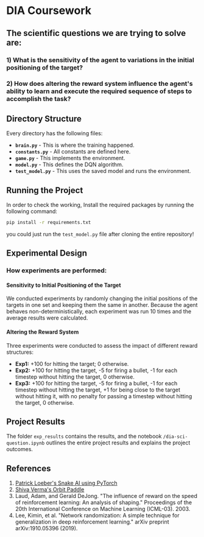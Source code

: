 # DIA Coursework

## The scientific questions we are trying to solve are:

### 1) What is the sensitivity of the agent to variations in the initial positioning of the target?

### 2) How does altering the reward system influence the agent's ability to learn and execute the required sequence of steps to accomplish the task?

## Directory Structure

Every directory has the following files:

- **`brain.py`** - This is where the training happened.
- **`constants.py`** - All constants are defined here.
- **`game.py`** - This implements the environment.
- **`model.py`** - This defines the DQN algorithm.
- **`test_model.py`** - This uses the saved model and runs the environment.

## Running the Project

In order to check the working, 
Install the required packages by running the following command:

```bash
pip install -r requirements.txt
```

you could just run the `test_model.py` file after cloning the entire repository!



## Experimental Design

### How experiments are performed:

#### Sensitivity to Initial Positioning of the Target

We conducted experiments by randomly changing the initial positions of the targets in one set and keeping them the same in another. Because the agent behaves non-deterministically, each experiment was run 10 times and the average results were calculated.

#### Altering the Reward System

Three experiments were conducted to assess the impact of different reward structures:

- **Exp1:** +100 for hitting the target; 0 otherwise.
- **Exp2:** +100 for hitting the target, -5 for firing a bullet, -1 for each timestep without hitting the target, 0 otherwise.
- **Exp3:** +100 for hitting the target, -5 for firing a bullet, -1 for each timestep without hitting the target, +1 for being close to the target without hitting it, with no penalty for passing a timestep without hitting the target, 0 otherwise.

## Project Results

The folder `exp_results` contains the results, and the notebook `/dia-sci-question.ipynb` outlines the entire project results and explains the project outcomes.

## References

1. [Patrick Loeber's Snake AI using PyTorch](https://github.com/patrickloeber/snake-ai-pytorch)
2. [Shiva Verma's Orbit Paddle](https://github.com/shivaverma/Orbit/tree/master/Paddle)
3. Laud, Adam, and Gerald DeJong. "The influence of reward on the speed of reinforcement learning: An analysis of shaping." Proceedings of the 20th International Conference on Machine Learning (ICML-03). 2003.
4. Lee, Kimin, et al. "Network randomization: A simple technique for generalization in deep reinforcement learning." arXiv preprint arXiv:1910.05396 (2019).
